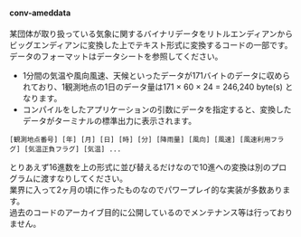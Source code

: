 #### conv-ameddata

某団体が取り扱っている気象に関するバイナリデータをリトルエンディアンからビッグエンディアンに変換した上でテキスト形式に変換するコードの一部です。 
データのフォーマットはデータシートを参照してください。

* 1分間の気温や風向風速、天候といったデータが171バイトのデータに収められており、1観測地点の1日のデータ量は171 × 60 × 24 = 246,240 byte(s) となります。
* コンパイルをしたアプリケーションの引数にデータを指定すると、変換したデータがターミナルの標準出力に表示されます。

```
[観測地点番号] [年] [月] [日] [時] [分] [降雨量] [風向] [風速] [風速利用フラグ] [気温正負フラグ] [気温] ...
```

とりあえず16進数を上の形式に並び替えるだけなので10進への変換は別のプログラムに渡すなりしてください。  
業界に入って2ヶ月の頃に作ったものなのでパワープレイ的な実装が多数あります。  
過去のコードのアーカイブ目的に公開しているのでメンテナンス等は行っておりません。
